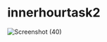 # innerhourtask2
![Screenshot (40)](https://github.com/SANGAAM/innerhourtask2/assets/96041004/00533dab-7fab-4cea-8771-97604c3012ea)
